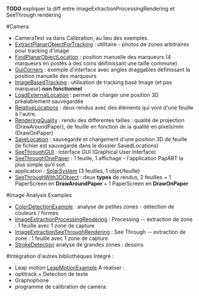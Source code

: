 **TODO** expliquer la diff entre imageExtractionProcessingRendering et SeeThrough rendering

#Camera
- CameraTest va dans Calibration, au lieu des exemples.
- [ExtractPlanarObjectForTracking](https://github.com/potioc/Papart-examples/tree/master/papart-examples/Camera/ExtractPlanarObjectForTracking) : utilitaire - photos de zones arbitraires pour tracking d'image
- [FindPlanarObjectLocation](https://github.com/potioc/Papart-examples/tree/master/papart-examples/Camera/FindPlanarObjectLocation) : position manuelle des marqueurs (4 marqueurs en postés à des coins déifinissant une taille commune)
- [GuiCorners](https://github.com/potioc/Papart-examples/tree/master/papart-examples/Camera/GuiCorners) : exemple d'interface avec angles draggables définissant la position manuelle des marqueurs
- [ImageBasedTracking](https://github.com/potioc/Papart-examples/tree/master/papart-examples/Camera/ImageBasedTracking) : utilisation de tracking basé Image (et pas marqueur) **non fonctionnel**
- [LoadExternalLocation](https://github.com/potioc/Papart-examples/tree/master/papart-examples/Camera/LoadExternalLocation) : permet de charger une position 3D préalablement sauvegardée
- [RelativeLocations](https://github.com/potioc/Papart-examples/tree/master/papart-examples/Camera/RelativeLocations) : deux rendus avec des éléments qui vont d'une feuille à l'autre. 
- [RenderingQuality](https://github.com/potioc/Papart-examples/tree/master/papart-examples/Camera/RenderingQuality) : rendu des différentes tailles : qualité de projection (DrawAroundPaper), de feuille en fonction de la qualité en pixels/mm (DrawOnPaper)
- [SaveLocation](https://github.com/potioc/Papart-examples/tree/master/papart-examples/Camera/SaveLocation) : sauvegarde et chargement d'une position 3D de feuille (le fichier est sauvegardé dans le dossier  SavedLocations)
- [SeeThroughGUI](https://github.com/potioc/Papart-examples/tree/master/papart-examples/Camera/SeeThroughGUI) : interface GUI (Graphical User Interface)
- [SeeThroughOnePaper](https://github.com/potioc/Papart-examples/tree/master/papart-examples/Camera/SeeThroughOnePaper) : 1 feuille, 1 affichage - l'application PapART la plus simple qu'il soit.
 - application : [SolarSystem](https://github.com/potioc/Papart-examples/tree/master/apps/SolarSystem) (3 feuilles, 1 objet/feuille)
- [SeeThroughWith3DObject](https://github.com/potioc/Papart-examples/tree/master/papart-examples/Camera/SeeThroughWith3DObject) : deux **types** de rendus, 2 feuilles = 1 PaperScreen en **DrawAroundPaper** + 1 PaperScreen en **DrawOnPaper**

#Image Analysis Examples
- [ColorDetectionExample](https://github.com/potioc/Papart-examples/tree/master/papart-examples/Camera/ColorDetectionExample) : analyse de petites zones - détection de couleurs / formes
- [ImageExtractionProcessingRendering](https://github.com/potioc/Papart-examples/tree/master/papart-examples/Camera/ImageExtractionProcessingRendering) : Processing -- extraction de zone : 1 feuille avec 1 zone de capture 
- [ImageExtractionSeeThroughRendering](https://github.com/potioc/Papart-examples/tree/master/papart-examples/Camera/ImageExtractionSeeThroughRendering) : See Through -- extraction de zone : 1 feuille avec 1 zone de capture
- [StrokeDetection](https://github.com/potioc/Papart-examples/tree/master/papart-examples/Camera/StrokeDetection) analyse de grandes zones : dessins


#Intégration d'autres bibliothèques 
Intégré :
- Leap motion  [LeapMotionExample](https://github.com/potioc/Papart-examples/tree/master/apps/LeapMotionExample)
A réaliser :
- optitrack + Detection de texte
- Graphophone
- programme de calibration de caméra. 
